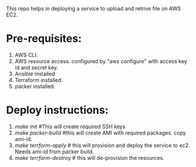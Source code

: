 This repo helps in deploying a service to upload and retrive file on AWS EC2.

# Pre-requisites:

1) AWS CLI.
2) AWS resource access. configured by "aws configure" with access key id and secret key.
3) Ansible installed
4) Terraform installed.
5) packer installed.

# Deploy instructions:

1) *make init* #This will create required SSH keys
2) *make packer-build* #this will create AMI with required packages. copy ami-id.
3) *make terrform-apply* # this will provision and deploy the service to ec2. Needs ami-id from packer build.
4) *make terrform-destroy* # this will de-provision the resources.